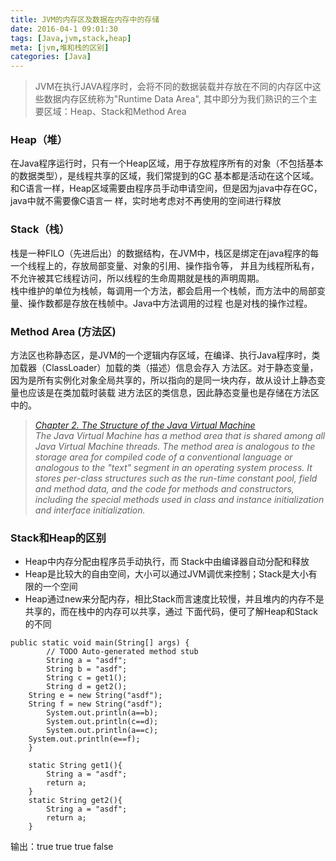 ```yaml
---
title: JVM的内存区及数据在内存中的存储
date: 2016-04-1 09:01:30
tags: [Java,jvm,stack,heap]
meta: [jvm,堆和栈的区别]
categories: [Java]
---
```


> JVM在执行JAVA程序时，会将不同的数据装载并存放在不同的内存区中这些数据内存区统称为"Runtime Data Area",
其中即分为我们熟识的三个主要区域：Heap、Stack和Method Area

### Heap（堆）
在Java程序运行时，只有一个Heap区域，用于存放程序所有的对象（不包括基本的数据类型），是线程共享的区域，我们常提到的GC
基本都是活动在这个区域。和C语言一样，Heap区域需要由程序员手动申请空间，但是因为java中存在GC，java中就不需要像C语言一
样，实时地考虑对不再使用的空间进行释放

### Stack（栈）
栈是一种FILO（先进后出）的数据结构，在JVM中，栈区是绑定在java程序的每一个线程上的，存放局部变量、对象的引用、操作指令等，
并且为线程所私有，不允许被其它线程访问，所以线程的生命周期就是栈的声明周期。<br>
栈中维护的单位为栈帧，每调用一个方法，都会启用一个栈帧，而方法中的局部变量、操作数都是存放在栈帧中。Java中方法调用的过程
也是对栈的操作过程。


### Method Area (方法区)
方法区也称静态区，是JVM的一个逻辑内存区域，在编译、执行Java程序时，类加载器（ClassLoader）加载的类（描述）信息会存入
方法区。对于静态变量，因为是所有实例化对象全局共享的，所以指向的是同一块内存，故从设计上静态变量也应该是在类加载时装载
进方法区的类信息，因此静态变量也是存储在方法区中的。

>*[Chapter 2. The Structure of the Java Virtual Machine](http://docs.oracle.com/javase/specs/jvms/se7/html/jvms-2.html#jvms-2.5.4)<br>
The Java Virtual Machine has a method area that is shared among all Java Virtual Machine threads. The method area is analogous to the storage area for compiled code of a conventional language or analogous to the "text" segment in an operating system process. It stores per-class structures such as the run-time constant pool, field and method data, and the code for methods and constructors, including the special methods  used in class and instance initialization and interface initialization.*

<!--more-->
### Stack和Heap的区别
+ Heap中内存分配由程序员手动执行，而 Stack中由编译器自动分配和释放
+ Heap是比较大的自由空间，大小可以通过JVM调优来控制；Stack是大小有限的一个空间
+ Heap通过new来分配内存，相比Stack而言速度比较慢，并且堆内的内存不是共享的，而在栈中的内存可以共享，通过
  下面代码，便可了解Heap和Stack的不同
```
public static void main(String[] args) {
		// TODO Auto-generated method stub
		String a = "asdf";
		String b = "asdf";
		String c = get1();
		String d = get2();
    String e = new String("asdf");
    String f = new String("asdf");
		System.out.println(a==b);
		System.out.println(c==d);
		System.out.println(a==c);
    System.out.println(e==f);
	}

	static String get1(){
		String a = "asdf";
		return a;
	}
	static String get2(){
		String a = "asdf";
		return a;
	}
```
输出：true  true  true false
